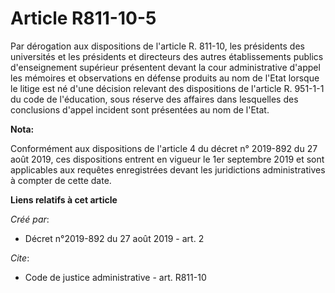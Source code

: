 # Article R811-10-5

Par dérogation aux dispositions de l'article R. 811-10, les présidents des universités et les présidents et directeurs des
autres établissements publics d'enseignement supérieur présentent devant la cour administrative d'appel les mémoires et
observations en défense produits au nom de l'Etat lorsque le litige est né d'une décision relevant des dispositions de
l'article R. 951-1-1 du code de l'éducation, sous réserve des affaires dans lesquelles des conclusions d'appel incident sont
présentées au nom de l'Etat.

**Nota:**

Conformément aux dispositions de l'article 4 du décret n° 2019-892 du 27 août 2019, ces dispositions entrent en vigueur le
1er septembre 2019 et sont applicables aux requêtes enregistrées devant les juridictions administratives à compter de cette
date.

**Liens relatifs à cet article**

_Créé par_:

  - Décret n°2019-892 du 27 août 2019 - art. 2

_Cite_:

  - Code de justice administrative - art. R811-10
